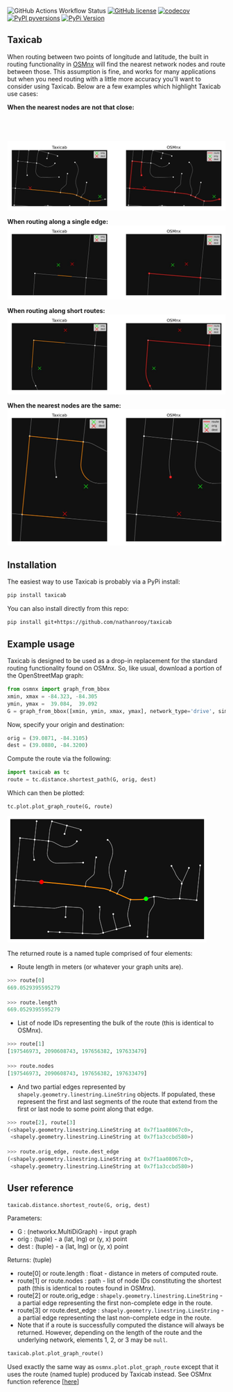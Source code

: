 ![GitHub Actions Workflow Status](https://img.shields.io/github/actions/workflow/status/nathanrooy/taxicab/ci.yml?style=flat-square)
[![GitHub license](https://img.shields.io/github/license/nathanrooy/taxicab?style=flat-square)](https://github.com/nathanrooy/taxicab/blob/main/LICENSE)
[![codecov](https://img.shields.io/codecov/c/github/nathanrooy/taxicab.svg?style=flat-square)](https://codecov.io/gh/nathanrooy/taxicab)
[![PyPI pyversions](https://img.shields.io/pypi/pyversions/taxicab.svg?style=flat-square)](https://pypi.org/pypi/taxicab/)
[![PyPi Version](https://img.shields.io/pypi/v/taxicab.svg?style=flat-square)](https://pypi.org/project/taxicab)

## Taxicab
When routing between two points of longitude and latitude, the built in routing functionality in <a href="https://github.com/gboeing/osmnx">OSMnx</a> will find the nearest network nodes and route between those. This assumption is fine, and works for many applications but when you need routing with a little more accuracy you'll want to consider using Taxicab. Below are a few examples which highlight Taxicab use cases:

<b>When the nearest nodes are not that close:</b>
<img style="padding-top:5em;" src="https://github.com/nathanrooy/taxicab/blob/main/docs/ex_03.jpg">

<b>When routing along a single edge:</b>
<img src="https://github.com/nathanrooy/taxicab/blob/main/docs/ex_01.jpg">

<b>When routing along short routes:</b>
<img src="https://github.com/nathanrooy/taxicab/blob/main/docs/ex_02.jpg">

<b>When the nearest nodes are the same:</b>
<img src="https://github.com/nathanrooy/taxicab/blob/main/docs/ex_04.jpg">

## Installation
The easiest way to use Taxicab is probably via a PyPi install:
```sh
pip install taxicab
```
You can also install directly from this repo:
```sh
pip install git+https://github.com/nathanrooy/taxicab
```

## Example usage
Taxicab is designed to be used as a drop-in replacement for the standard routing functionality found on OSMnx. So, like usual, download a portion of the OpenStreetMap graph:

```python
from osmnx import graph_from_bbox
xmin, xmax = -84.323, -84.305
ymin, ymax =  39.084,  39.092
G = graph_from_bbox([xmin, ymin, xmax, ymax], network_type='drive', simplify=True)
```

Now, specify your origin and destination:
```python
orig = (39.0871, -84.3105)
dest = (39.0880, -84.3200) 
```

Compute the route via the following:
```python
import taxicab as tc
route = tc.distance.shortest_path(G, orig, dest)
```

Which can then be plotted:
```python
tc.plot.plot_graph_route(G, route)
```
<img src="https://github.com/nathanrooy/taxicab/blob/main/docs/readme.png">


The returned route is a named tuple comprised of four elements:
- Route length in meters (or whatever your graph units are).
```python
>>> route[0]
669.0529395595279

>>> route.length
669.0529395595279
```

- List of node IDs representing the bulk of the route (this is identical to OSMnx).
```python
>>> route[1]
[197546973, 2090608743, 197656382, 197633479]

>>> route.nodes
[197546973, 2090608743, 197656382, 197633479]
```

- And two partial edges represented by `shapely.geometry.linestring.LineString` objects. If populated, these represent the first and last segments of the route that extend from the first or last node to some point along that edge.
```python
>>> route[2], route[3]
(<shapely.geometry.linestring.LineString at 0x7f1aa08067c0>,
 <shapely.geometry.linestring.LineString at 0x7f1a3ccbd580>)

>>> route.orig_edge, route.dest_edge
(<shapely.geometry.linestring.LineString at 0x7f1aa08067c0>,
 <shapely.geometry.linestring.LineString at 0x7f1a3ccbd580>)
```

## User reference
```python
taxicab.distance.shortest_route(G, orig, dest)
```
Parameters:
- G : (networkx.MultiDiGraph) - input graph
- orig : (tuple) - a (lat, lng) or (y, x) point
- dest : (tuple) - a (lat, lng) or (y, x) point

Returns: (tuple)
- route[0] or route.length : float - distance in meters of computed route.
- route[1] or route.nodes : path - list of node IDs constituting the shortest path (this is identical to routes found in OSMnx).
- route[2] or route.orig_edge : `shapely.geometry.linestring.LineString` - a partial edge representing the first non-complete edge in the route.
- route[3] or route.dest_edge : `shapely.geometry.linestring.LineString` - a partial edge representing the last non-complete edge in the route.
- Note that if a route is successfully computed the distance will always be returned. However, depending on the length of the route and the underlying network, elements 1, 2, or 3 may be `null`.

```python
taxicab.plot.plot_graph_route()
```
Used exactly the same way as `osmnx.plot.plot_graph_route` except that it uses the route (named tuple) produced by Taxicab instead. See OSMnx function reference [<a href="https://osmnx.readthedocs.io/en/stable/osmnx.html#osmnx.plot.plot_graph_route">here</a>] 
